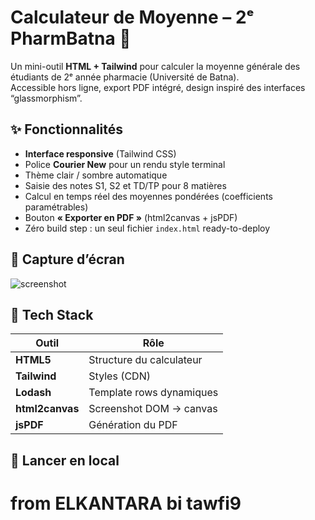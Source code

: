 # Calculateur de Moyenne – 2ᵉ PharmBatna 🧮

Un mini-outil **HTML + Tailwind** pour calculer la moyenne générale des étudiants de 2ᵉ année pharmacie (Université de Batna).  
Accessible hors ligne, export PDF intégré, design inspiré des interfaces “glassmorphism”.

## ✨ Fonctionnalités

- **Interface responsive** (Tailwind CSS)  
- Police **Courier New** pour un rendu style terminal  
- Thème clair / sombre automatique  
- Saisie des notes S1, S2 et TD/TP pour 8 matières  
- Calcul en temps réel des moyennes pondérées (coefficients paramétrables)  
- Bouton **« Exporter en PDF »** (html2canvas + jsPDF)  
- Zéro build step : un seul fichier `index.html` ready-to-deploy

## 📸 Capture d’écran

![screenshot](docs/screenshot.png)

## 🔧 Tech Stack

| Outil        | Rôle                         |
|--------------|-----------------------------|
| **HTML5**    | Structure du calculateur    |
| **Tailwind** | Styles (CDN)                |
| **Lodash**   | Template rows dynamiques    |
| **html2canvas** | Screenshot DOM → canvas  |
| **jsPDF**    | Génération du PDF           |

## 🚀 Lancer en local

# from ELKANTARA bi tawfi9
